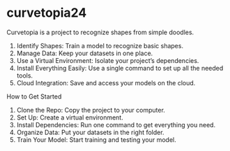 # curvetopia24
Curvetopia is a project to recognize shapes from simple doodles.

1. Identify Shapes: Train a model to recognize basic shapes.
2. Manage Data: Keep your datasets in one place.
3. Use a Virtual Environment: Isolate your project’s dependencies.
4. Install Everything Easily: Use a single command to set up all the needed tools.
5. Cloud Integration: Save and access your models on the cloud.
   
How to Get Started

1. Clone the Repo: Copy the project to your computer.
2. Set Up: Create a virtual environment.
3. Install Dependencies: Run one command to get everything you need.
4. Organize Data: Put your datasets in the right folder.
5. Train Your Model: Start training and testing your model.
